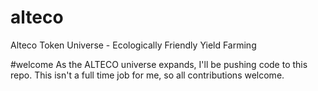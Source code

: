 # alteco
Alteco Token Universe - Ecologically Friendly Yield Farming

#welcome
As the ALTECO universe expands, I'll be pushing code to this repo. This isn't a full time job for me, so all contributions welcome.
